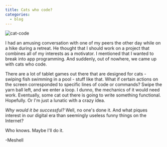 ```yaml
---
title: Cats who code?
categories:
  - blog
---
```


![cat-code](http://brokelyn.com/wp-content/uploads/2014/07/cat-computer.jpg)

I had an amusing conversation with one of my peers the other day while on a hike during a retreat. He thought that I should work on a project that combines all of my interests as a motivator. I mentioned that I wanted to break into app programming. And suddenly, out of nowhere, we came up with cats who code.

There are a lot of tablet games out there that are designed for cats - swiping fish swimming in a pool - stuff like that. What if certain actions on the screen corresponded to specific lines of code or commands? Swipe the yarn ball left, and we enter a loop. I dunno, the mechanics of it would need work. Eventually, some cat out there is going to write something functional. Hopefully. Or I'm just a lunatic with a crazy idea. 

_Why would it be successful?_ Well, no one's done it. And what piques interest in our digital era than seemingly useless funny things on the Internet?

Who knows. Maybe I'll do it.

-Meshell
